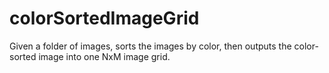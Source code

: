 # colorSortedImageGrid
Given a folder of images, sorts the images by color, then outputs the color-sorted image into one NxM image grid.
